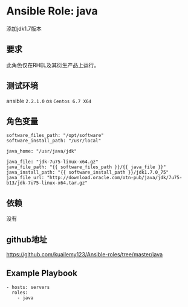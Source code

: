 # Ansible Role: java

添加jdk1.7版本

## 要求

此角色仅在RHEL及其衍生产品上运行。

## 测试环境

ansible `2.2.1.0`
os `Centos 6.7 X64`

## 角色变量
	software_files_path: "/opt/software"
	software_install_path: "/usr/local"

	java_home: "/usr/java/jdk"

	java_file: "jdk-7u75-linux-x64.gz"
	java_file_path: "{{ software_files_path }}/{{ java_file }}"
	java_install_path: "{{ software_install_path }}/jdk1.7.0_75"
	java_file_url: "http://download.oracle.com/otn-pub/java/jdk/7u75-b13/jdk-7u75-linux-x64.tar.gz"


## 依赖

没有

## github地址
https://github.com/kuailemy123/Ansible-roles/tree/master/java

## Example Playbook

    - hosts: servers
      roles:
        - java